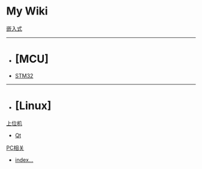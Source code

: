 # My Wiki

[嵌入式]()
  - - - -
  * # [MCU]
  * [STM32](Embeded/MCU/STM32/index.md)
  - - - -
  * # [Linux] 

[上位机]()

  * [Qt](PC_Program/Qt/index.md)

[PC相关]()

  * [index...](PC_About/Windows/index.md)

